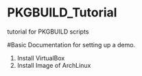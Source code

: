 # PKGBUILD_Tutorial
tutorial for PKGBUILD scripts


#Basic Documentation for setting up a demo.

1. Install VirtualBox
2. Install Image of ArchLinux
